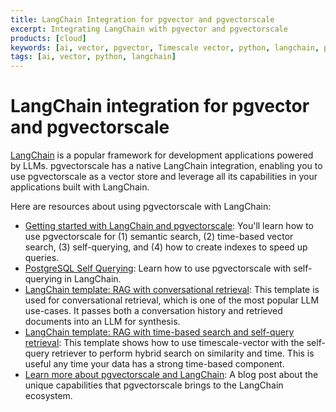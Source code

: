 ```yaml
---
title: LangChain Integration for pgvector and pgvectorscale
excerpt: Integrating LangChain with pgvector and pgvectorscale
products: [cloud]
keywords: [ai, vector, pgvector, Timescale vector, python, langchain, pgvectorscale]
tags: [ai, vector, python, langchain]
---
```


# LangChain integration for pgvector and pgvectorscale

[LangChain](https://www.langchain.com/) is a popular framework for development applications powered by LLMs. pgvectorscale has a native LangChain integration, enabling you to use pgvectorscale as a vector store and leverage all its capabilities in your applications built with LangChain.

Here are resources about using pgvectorscale with LangChain:

- [Getting started with LangChain and pgvectorscale](https://python.langchain.com/docs/integrations/vectorstores/timescalevector): You'll learn how to use pgvectorscale for (1) semantic search, (2) time-based vector search, (3) self-querying, and (4) how to create indexes to speed up queries.
- [PostgreSQL Self Querying](https://python.langchain.com/docs/integrations/retrievers/self_query/timescalevector_self_query): Learn how to use pgvectorscale with self-querying in LangChain.
- [LangChain template: RAG with conversational retrieval](https://github.com/langchain-ai/langchain/tree/master/templates/rag-timescale-conversation): This template is used for conversational retrieval, which is one of the most popular LLM use-cases. It passes both a conversation history and retrieved documents into an LLM for synthesis.
- [LangChain template: RAG with time-based search and self-query retrieval](https://github.com/langchain-ai/langchain/tree/master/templates/rag-timescale-hybrid-search-time): This template shows how to use timescale-vector with the self-query retriever to perform hybrid search on similarity and time. This is useful any time your data has a strong time-based component.
- [Learn more about pgvectorscale and LangChain](https://blog.langchain.dev/timescale-vector-x-langchain-making-postgresql-a-better-vector-database-for-ai-applications/):  A blog post about the unique capabilities that pgvectorscale brings to the LangChain ecosystem.
